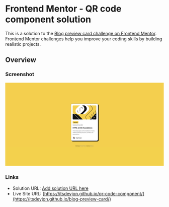 # Frontend Mentor - QR code component solution

This is a solution to the [Blog preview card challenge on Frontend Mentor](https://www.frontendmentor.io/challenges/blog-preview-card-ckPaj01IcS). Frontend Mentor challenges help you improve your coding skills by building realistic projects. 

## Overview

### Screenshot

![](./screenshot.png)

### Links

- Solution URL: [Add solution URL here](https://your-solution-url.com)
- Live Site URL: [https://itsdevjon.github.io/qr-code-component/](https://itsdevjon.github.io/blog-preview-card/)